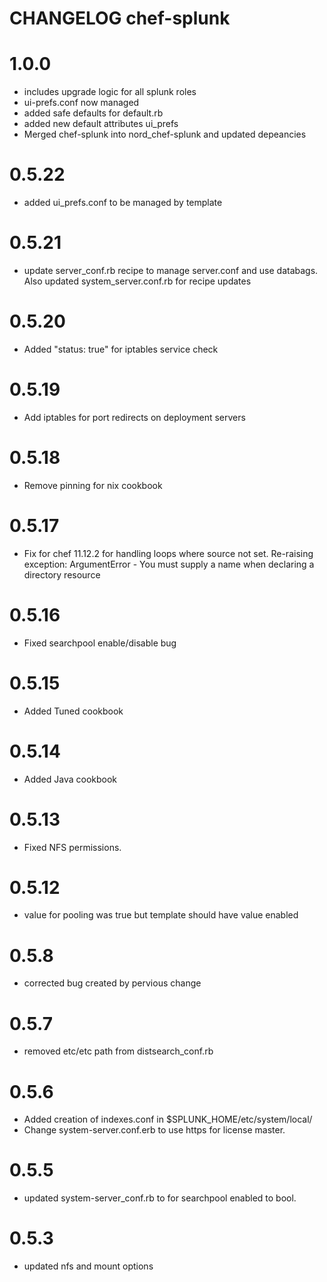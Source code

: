 # CHANGELOG chef-splunk

# 1.0.0
 * includes upgrade logic for all splunk roles
 * ui-prefs.conf now managed
 * added safe defaults for default.rb
 * added new default attributes ui_prefs
 * Merged chef-splunk into nord_chef-splunk and updated depeancies

# 0.5.22
 * added ui_prefs.conf to be managed by template

# 0.5.21
 * update server_conf.rb recipe to manage server.conf and use databags. Also
   updated system_server.conf.rb for recipe updates

# 0.5.20
 * Added "status: true" for iptables service check

# 0.5.19
 * Add iptables for port redirects on deployment servers

# 0.5.18
 * Remove pinning for nix cookbook

# 0.5.17
 * Fix for chef 11.12.2 for handling loops where source not set.  Re-raising
   exception: ArgumentError - You must supply a name when declaring a directory
resource

# 0.5.16
 * Fixed searchpool enable/disable bug

# 0.5.15
 * Added Tuned cookbook

# 0.5.14
 * Added Java cookbook

# 0.5.13
 * Fixed NFS permissions.

# 0.5.12
 * value for pooling was true but template should have value enabled

# 0.5.8
 * corrected bug created by pervious change

# 0.5.7
  * removed etc/etc path from distsearch_conf.rb

# 0.5.6
 * Added creation of indexes.conf in $SPLUNK_HOME/etc/system/local/
 * Change system-server.conf.erb to use https for license master.

# 0.5.5
 * updated system-server_conf.rb to for searchpool enabled to bool.

# 0.5.3
 * updated nfs and mount options
